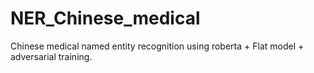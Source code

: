 # NER_Chinese_medical
Chinese medical named entity recognition using roberta + Flat model + adversarial training.
